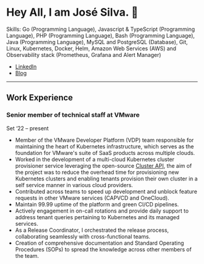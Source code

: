 # Hey All, I am José Silva. 👋

Skills: Go (Programming Language), Javascript & TypeScript (Programming Language), PHP (Programming Language), Bash (Programming Language), Java (Programming Language), MySQL and PostgreSQL (Database), Git, Linux, Kubernetes, Docker, Helm, Amazon Web Services (AWS) and Observability stack (Prometheus, Grafana and Alert Manager)

* [LinkedIn](https://www.linkedin.com/in/jos%C3%A9-silva-69a39752/)
* [Blog](https://medium.com/@jaferson123)

---

## Work Experience

### Senior member of technical staff at VMware

Set ‘22 – present

* Member of the VMware Developer Platform (VDP) team responsible for maintaining the heart of Kubernetes infrastructure, which serves as the foundation for VMware's suite of SaaS products across multiple clouds.
* Worked in the development of a multi-cloud Kubernetes cluster provisioner service leveraging the open-source [Cluster API](https://cluster-api.sigs.k8s.io/), the aim of the project was to reduce the overhead time for provisioning new Kubernetes clusters and enabling tenants provision their own cluster in a self service manner in various cloud providers.
* Contributed across teams to speed up development and unblock feature requests in other VMware services (CAPVCD and OneCloud). 
* Maintain 99.99 uptime of the platform and green CI/CD pipelines.
* Actively engagement in on-call rotations and provide daily support to address tenant queries pertaining to Kubernetes and its managed services.
* As a Release Coordinator, I orchestrated the release process, collaborating seamlessly with cross-functional teams.
* Creation of comprehensive documentation and Standard Operating Procedures (SOPs) to spread the knowledge across other members of the team.


<!--
**jjaferson/jjaferson** is a ✨ _special_ ✨ repository because its `README.md` (this file) appears on your GitHub profile.

Here are some ideas to get you started:

- 🔭 I’m currently working on ...
- 🌱 I’m currently learning ...
- 👯 I’m looking to collaborate on ...
- 🤔 I’m looking for help with ...
- 💬 Ask me about ...
- 📫 How to reach me: ...
- 😄 Pronouns: ...
- ⚡ Fun fact: ...
-->
